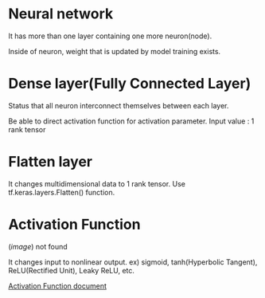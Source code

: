 # Neural network

It has more than one layer containing one more neuron(node).

Inside of neuron, weight that is updated by model training exists.

# Dense layer(Fully Connected Layer)

Status that all neuron interconnect themselves between each layer.

Be able to direct activation function for activation parameter.
Input value : 1 rank tensor

# Flatten layer

It changes multidimensional data to 1 rank tensor.
Use tf.keras.layers.Flatten() function.

# Activation Function

(_image_) not found

It changes input to nonlinear output.
ex) sigmoid, tanh(Hyperbolic Tangent), ReLU(Rectified Unit), Leaky ReLU, etc.

[Activation Function document](https://www.tensorflow.org/api_docs/python/tf/keras/activations)

